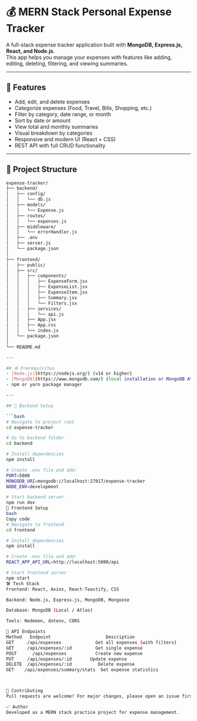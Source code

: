 # 💰 MERN Stack Personal Expense Tracker

A full-stack expense tracker application built with **MongoDB, Express.js, React, and Node.js**.  
This app helps you manage your expenses with features like adding, editing, deleting, filtering, and viewing summaries.

---

## 📌 Features
- Add, edit, and delete expenses
- Categorize expenses (Food, Travel, Bills, Shopping, etc.)
- Filter by category, date range, or month
- Sort by date or amount
- View total and monthly summaries
- Visual breakdown by categories
- Responsive and modern UI (React + CSS)
- REST API with full CRUD functionality

---

## 📁 Project Structure

```bash
expense-tracker/
├── backend/
│   ├── config/
│   │   └── db.js
│   ├── models/
│   │   └── Expense.js
│   ├── routes/
│   │   └── expenses.js
│   ├── middleware/
│   │   └── errorHandler.js
│   ├── .env
│   ├── server.js
│   └── package.json
│
├── frontend/
│   ├── public/
│   ├── src/
│   │   ├── components/
│   │   │   ├── ExpenseForm.jsx
│   │   │   ├── ExpenseList.jsx
│   │   │   ├── ExpenseItem.jsx
│   │   │   ├── Summary.jsx
│   │   │   └── Filters.jsx
│   │   ├── services/
│   │   │   └── api.js
│   │   ├── App.jsx
│   │   ├── App.css
│   │   └── index.js
│   └── package.json
│
└── README.md

---

## ⚙️ Prerequisites
- [Node.js](https://nodejs.org/) (v14 or higher)
- [MongoDB](https://www.mongodb.com/) (local installation or MongoDB Atlas)
- npm or yarn package manager

---

## 🚀 Backend Setup

```bash
# Navigate to project root
cd expense-tracker

# Go to backend folder
cd backend

# Install dependencies
npm install

# Create .env file and add:
PORT=5000
MONGODB_URI=mongodb://localhost:27017/expense-tracker
NODE_ENV=development

# Start backend server
npm run dev
🎨 Frontend Setup
bash
Copy code
# Navigate to frontend
cd frontend

# Install dependencies
npm install

# Create .env file and add:
REACT_APP_API_URL=http://localhost:5000/api

# Start frontend server
npm start
🛠️ Tech Stack
Frontend: React, Axios, React-Toastify, CSS

Backend: Node.js, Express.js, MongoDB, Mongoose

Database: MongoDB (Local / Atlas)

Tools: Nodemon, dotenv, CORS

📡 API Endpoints
Method	 Endpoint	                  Description
GET	    /api/expenses	          Get all expenses (with filters)
GET   	/api/expenses/:id	      Get single expense
POST	  /api/expenses	          Create new expense
PUT   	/api/expenses/:id      	Update expense
DELETE	/api/expenses/:id	       Delete expense
GET	   /api/expenses/summary/stats	Get expense statistics



🤝 Contributing
Pull requests are welcome! For major changes, please open an issue first to discuss what you’d like to change.

✅ Author
Developed as a MERN stack practice project for expense management.

